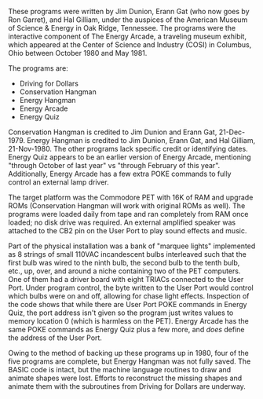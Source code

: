 These programs were written by Jim Dunion, Erann Gat (who now goes by Ron Garret), and Hal Gilliam, under the auspices of the American Museum of Science & Energy in Oak Ridge, Tennessee.  The programs were the interactive component of The Energy Arcade, a traveling museum exhibit, which appeared at the Center of Science and Industry (COSI) in Columbus, Ohio between October 1980 and May 1981.

The programs are:
  - Driving for Dollars
  - Conservation Hangman
  - Energy Hangman
  - Energy Arcade
  - Energy Quiz

Conservation Hangman is credited to Jim Dunion and Erann Gat, 21-Dec-1979.  Energy Hangman is credited to Jim Dunion, Erann Gat, and Hal Gilliam, 21-Nov-1980.  The other programs lack specific credit or identifying dates.  Energy Quiz appears to be an earlier version of Energy Arcade, mentioning "through October of last year" vs "through February of this year".  Additionally, Energy Arcade has a few extra POKE commands to fully control an external lamp driver.

The target platform was the Commodore PET with 16K of RAM and upgrade ROMs (Conservation Hangman will work with original ROMs as well).  The programs were loaded daily from tape and ran completely from RAM once loaded; no disk drive was required.  An external amplified speaker was attached to the CB2 pin on the User Port to play sound effects and music.

Part of the physical installation was a bank of "marquee lights" implemented as 8 strings of small 110VAC incandescent bulbs interleaved such that the first bulb was wired to the ninth bulb, the second bulb to the tenth bulb, etc., up, over, and around a niche containing two of the PET computers.  One of them had a driver board with eight TRIACs connected to the User Port.  Under program control, the byte written to the User Port would control which bulbs were on and off, allowing for chase light effects.  Inspection of the code shows that while there are User Port POKE commands in Energy Quiz, the port address isn't given so the program just writes values to memory location 0 (which is harmless on the PET).  Energy Arcade has the same POKE commands as Energy Quiz plus a few more, and _does_ define the address of the User Port.

Owing to the method of backing up these programs up in 1980, four of the five programs are complete, but Energy Hangman was not fully saved.  The BASIC code is intact, but the machine language routines to draw and animate shapes were lost.  Efforts to reconstruct the missing shapes and animate them with the subroutines from Driving for Dollars are underway.
